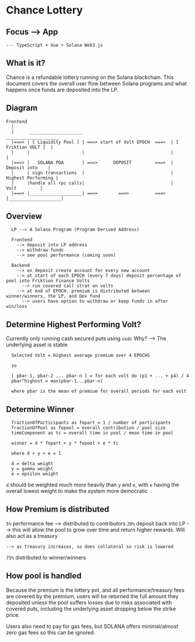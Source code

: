# Chance Lottery

## Focus --> App
`--- TypeScript + Vue + Solana Web3.js`


## What is it?

Chance is a refundable lottery running on the Solana blockchain. This document covers the overall user flow between 
Solana programs and what happens once funds are deposited into the LP.

## Diagram

```
Frontend
  |
  |      ____________________                                   ____________________
  |===> | [ Liquidity Pool ] | ===> start of Volt EPOCH  ===>  | [ Friktion VOLT ]  |
  |     |                    |                                 |                    |
  |===> |   SOLANA PDA       | ===>      DEPOSIT         ===>  |    Deposit into    |
  |     | sign transactions  |                                 | Highest Performing |
  |     |handle all rpc calls|                                 |       Volt         |
  |===> |____________________| ===>        ===>          ===>  |____________________|

```

## Overview

```
  LP --> A Solana Program (Program Derived Address)

  Frontend 
    --> deposit into LP address
    --> withdraw funds
    --> see pool performance (coming soon)
      
  Backend
    --> on deposit create account for every new account
    --> at start of each EPOCH (every 7 days) deposit percentage of pool into Friktion Finance Volts
      --> run covered call strat on volts
    --> at end of EPOCH, premium is distributed between winner/winners, the LP, and Dev fund
      --> users have option to withdraw or keep funds in after win/loss
```

##  Determine Highest Performing Volt?

Currently only running cash secured puts using `usdc`
Why? --> The underlying asset is stable 

```
  Selected Volt = Highest average premium over 4 EPOCHS

  so

  [ pbar-1, pbar-2 ... pbar-n ] = for each volt do (p1 + ... + p4) / 4
  pbar^highest = max(pbar-1...pbar-n)

  where pbar is the mean of premium for overall periods for each volt

```

## Determine Winner
```
  fractionOfParticipants as fopart = 1 / number of participants
  fractionOfPool as fopool = overall contribution / pool size
  timeComponent as tc = overall time in pool / mean time in pool

  winner = d * fopart + y * fopool + e * tc

  where d + y + e = 1

  d = delta weight
  y = gamma weight
  e = epsilon weight
```

`d` should be weighted much more heavily than `y` and `e`, with `e` having the overall lowest weight to make the system
more democratic

##  How Premium is distributed

`5%` performance fee --> distributed to contributors
`20%` deposit back into LP --> this will allow the pool to grow over time and return higher rewards. Will also act as a treasury

`--> as treasury increases, so does collateral so risk is lowered`

`75%` distributed to winner/winners

##  How pool is handled

Because the premium is the lottery pot, and all performance/treasury fees are covered by the premium, users will be returned the full amount they deposited unless the pool suffers losses due to risks associated with covered puts, including the underlying asset dropping below the strike price. 

Users also need to pay for gas fees, but SOLANA offers minimal/almost zero gas fees so this can be ignored.